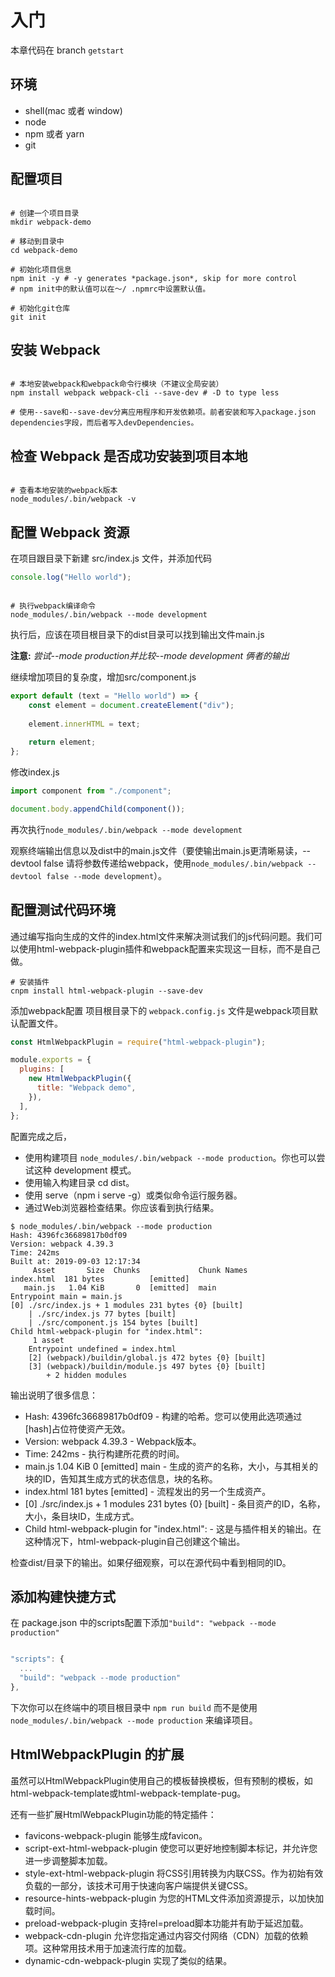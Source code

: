 # 入门

本章代码在
branch `getstart`

## 环境

- shell(mac 或者 window)
- node
- npm 或者 yarn
- git

## 配置项目

```shell

# 创建一个项目目录
mkdir webpack-demo

# 移动到目录中
cd webpack-demo

# 初始化项目信息
npm init -y # -y generates *package.json*, skip for more control
# npm init中的默认值可以在〜/ .npmrc中设置默认值。

# 初始化git仓库
git init
```

## 安装 Webpack

```shell

# 本地安装webpack和webpack命令行模块（不建议全局安装）
npm install webpack webpack-cli --save-dev # -D to type less

# 使用--save和--save-dev分离应用程序和开发依赖项。前者安装和写入package.json dependencies字段，而后者写入devDependencies。

```

## 检查 Webpack 是否成功安装到项目本地

```shell

# 查看本地安装的webpack版本
node_modules/.bin/webpack -v

```

## 配置 Webpack 资源

在项目跟目录下新建 src/index.js 文件，并添加代码

```js
console.log("Hello world");
```

```shell

# 执行webpack编译命令
node_modules/.bin/webpack --mode development

```

执行后，应该在项目根目录下的dist目录可以找到输出文件main.js

**注意:** *尝试--mode production并比较--mode development 俩者的输出*

继续增加项目的复杂度，增加src/component.js

```js component.js
export default (text = "Hello world") => {
    const element = document.createElement("div");
  
    element.innerHTML = text;
  
    return element;
};
```

修改index.js

```js index.js
import component from "./component";

document.body.appendChild(component());
```

再次执行`node_modules/.bin/webpack --mode development`

观察终端输出信息以及dist中的main.js文件（要使输出main.js更清晰易读，--devtool false 请将参数传递给webpack，使用`node_modules/.bin/webpack --devtool false --mode development`）。

## 配置测试代码环境

通过编写指向生成的文件的index.html文件来解决测试我们的js代码问题。我们可以使用html-webpack-plugin插件和webpack配置来实现这一目标，而不是自己做。

```shell
# 安装插件
cnpm install html-webpack-plugin --save-dev
```

添加webpack配置
项目根目录下的 `webpack.config.js` 文件是webpack项目默认配置文件。

```js webpack.config.js
const HtmlWebpackPlugin = require("html-webpack-plugin");

module.exports = {
  plugins: [
    new HtmlWebpackPlugin({
      title: "Webpack demo",
    }),
  ],
};
```

配置完成之后，

- 使用构建项目 `node_modules/.bin/webpack --mode production`。你也可以尝试这种 development 模式。
- 使用输入构建目录 cd dist。
- 使用 serve（npm i serve -g）或类似命令运行服务器。
- 通过Web浏览器检查结果。你应该看到执行结果。

```shell
$ node_modules/.bin/webpack --mode production
Hash: 4396fc36689817b0df09
Version: webpack 4.39.3
Time: 242ms
Built at: 2019-09-03 12:17:34
     Asset       Size  Chunks             Chunk Names
index.html  181 bytes          [emitted]  
   main.js   1.04 KiB       0  [emitted]  main
Entrypoint main = main.js
[0] ./src/index.js + 1 modules 231 bytes {0} [built]
    | ./src/index.js 77 bytes [built]
    | ./src/component.js 154 bytes [built]
Child html-webpack-plugin for "index.html":
     1 asset
    Entrypoint undefined = index.html
    [2] (webpack)/buildin/global.js 472 bytes {0} [built]
    [3] (webpack)/buildin/module.js 497 bytes {0} [built]
        + 2 hidden modules
```

输出说明了很多信息：

- Hash: 4396fc36689817b0df09 - 构建的哈希。您可以使用此选项通过[hash]占位符使资产无效。
- Version: webpack 4.39.3 - Webpack版本。
- Time: 242ms - 执行构建所花费的时间。
- main.js   1.04 KiB  0 [emitted]   main - 生成的资产的名称，大小，与其相关的块的ID，告知其生成方式的状态信息，块的名称。
- index.html 181 bytes [emitted] - 流程发出的另一个生成资产。
- [0] ./src/index.js + 1 modules 231 bytes {0} [built] - 条目资产的ID，名称，大小，条目块ID，生成方式。
- Child html-webpack-plugin for "index.html": - 这是与插件相关的输出。在这种情况下，html-webpack-plugin自己创建这个输出。

检查dist/目录下的输出。如果仔细观察，可以在源代码中看到相同的ID。

## 添加构建快捷方式

在 package.json 中的scripts配置下添加`"build": "webpack --mode production"`

```js

"scripts": {
  ...
  "build": "webpack --mode production"
},
```

下次你可以在终端中的项目根目录中 `npm run build` 而不是使用 `node_modules/.bin/webpack --mode production` 来编译项目。

## HtmlWebpackPlugin 的扩展

虽然可以HtmlWebpackPlugin使用自己的模板替换模板，但有预制的模板，如html-webpack-template或html-webpack-template-pug。

还有一些扩展HtmlWebpackPlugin功能的特定插件：

- favicons-webpack-plugin 能够生成favicon。
- script-ext-html-webpack-plugin 使您可以更好地控制脚本标记，并允许您进一步调整脚本加载。
- style-ext-html-webpack-plugin 将CSS引用转换为内联CSS。作为初始有效负载的一部分，该技术可用于快速向客户端提供关键CSS。
- resource-hints-webpack-plugin 为您的HTML文件添加资源提示，以加快加载时间。
- preload-webpack-plugin 支持rel=preload脚本功能并有助于延迟加载。
- webpack-cdn-plugin 允许您指定通过内容交付网络（CDN）加载的依赖项。这种常用技术用于加速流行库的加载。
- dynamic-cdn-webpack-plugin 实现了类似的结果。
